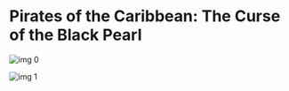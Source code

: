 # Pirates of the Caribbean: The Curse of the Black Pearl

![img 0](https://i.imgur.com/cSSIeYo.jpg)

![img 1](https://i.imgur.com/YD2mPs2.jpg)

